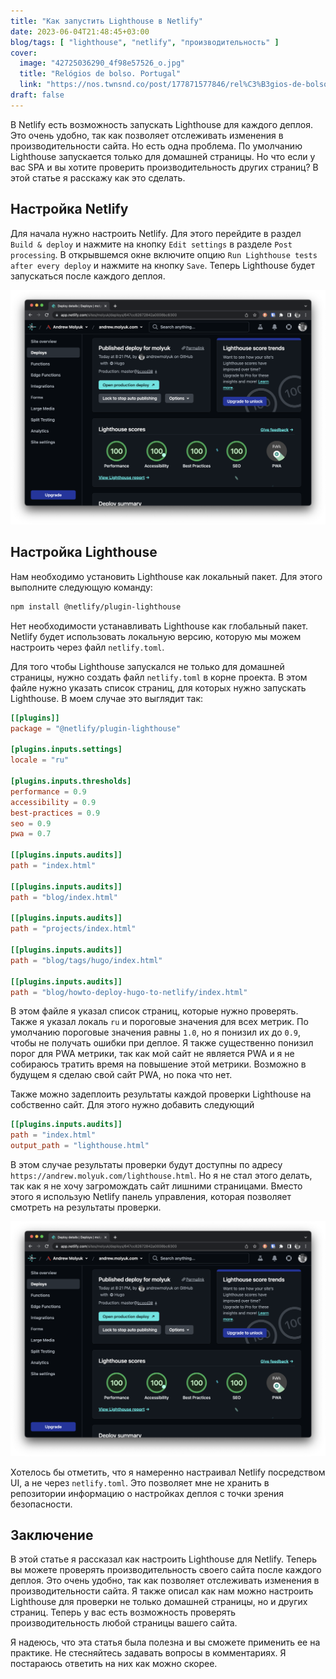 ```yaml
---
title: "Как запустить Lighthouse в Netlify"
date: 2023-06-04T21:48:45+03:00
blog/tags: [ "lighthouse", "netlify", "производительность" ]
cover:
  image: "42725036290_4f98e57526_o.jpg"
  title: "Relógios de bolso. Portugal"
  link: "https://nos.twnsnd.co/post/177871577846/rel%C3%B3gios-de-bolso-portugal"
draft: false
---
```


В Netlify есть возможность запускать Lighthouse для каждого деплоя. Это очень удобно, так как позволяет отслеживать
изменения в производительности сайта. Но есть одна проблема. По умолчанию Lighthouse запускается только для домашней
страницы. Но что если у вас SPA и вы хотите проверить производительность других страниц? В этой статье я расскажу как
это сделать.

<!--more-->

## Настройка Netlify

Для начала нужно настроить Netlify. Для этого перейдите в раздел `Build & deploy` и нажмите на кнопку `Edit settings` в
разделе `Post processing`. В открывшемся окне включите опцию `Run Lighthouse tests after every deploy` и нажмите на
кнопку `Save`. Теперь Lighthouse будет запускаться после каждого деплоя.

![Netlify Lighthouse](./netlify-lighthouse.png)

## Настройка Lighthouse

Нам необходимо установить Lighthouse как локальный пакет. Для этого выполните следующую команду:

```bash
npm install @netlify/plugin-lighthouse
```

Нет необходимости устанавливать Lighthouse как глобальный пакет. Netlify будет использовать локальную версию, которую мы
можем настроить через файл `netlify.toml`.

Для того чтобы Lighthouse запускался не только для домашней страницы, нужно создать файл `netlify.toml` в корне проекта.
В этом файле нужно указать список страниц, для которых нужно запускать Lighthouse. В моем случае это выглядит так:

```toml
[[plugins]]
package = "@netlify/plugin-lighthouse"

[plugins.inputs.settings]
locale = "ru"

[plugins.inputs.thresholds]
performance = 0.9
accessibility = 0.9
best-practices = 0.9
seo = 0.9
pwa = 0.7

[[plugins.inputs.audits]]
path = "index.html"

[[plugins.inputs.audits]]
path = "blog/index.html"

[[plugins.inputs.audits]]
path = "projects/index.html"

[[plugins.inputs.audits]]
path = "blog/tags/hugo/index.html"

[[plugins.inputs.audits]]
path = "blog/howto-deploy-hugo-to-netlify/index.html"
```

В этом файле я указал список страниц, которые нужно проверять. Также я указал локаль `ru` и пороговые значения для всех
метрик. По умолчанию пороговые значения равны `1.0`, но я понизил их до `0.9`, чтобы не получать ошибки при деплое. Я
также существенно понизил порог для PWA метрики, так как мой сайт не является PWA и я не собираюсь тратить время на
повышение этой метрики. Возможно в будущем я сделаю свой сайт PWA, но пока что нет.

Также можно задеплоить результаты каждой проверки Lighthouse на собственно сайт. Для этого нужно добавить следующий

```toml
[[plugins.inputs.audits]]
path = "index.html"
output_path = "lighthouse.html"
```

В этом случае результаты проверки будут доступны по адресу `https://andrew.molyuk.com/lighthouse.html`. Но я не стал
этого делать, так как я не хочу загромождать сайт лишними страницами. Вместо этого я использую Netlify панель
управления, которая позволяет смотреть на результаты проверки.

![netlify-lighthouse.png](netlify-lighthouse.png)

Хотелось бы отметить, что я намеренно настраивал Netlify посредством UI, а не через `netlify.toml`. Это позволяет мне не
хранить в репозитории информацию о настройках деплоя с точки зрения безопасности.

## Заключение

В этой статье я рассказал как настроить Lighthouse для Netlify. Теперь вы можете проверять производительность своего
сайта после каждого деплоя. Это очень удобно, так как позволяет отслеживать изменения в производительности сайта. Я
также описал как нам можно настроить Lighthouse для проверки не только домашней страницы, но и других страниц. Теперь у
вас есть возможность проверять производительность любой страницы вашего сайта.

Я надеюсь, что эта статья была полезна и вы сможете применить ее на практике. Не стесняйтесь задавать вопросы в
комментариях. Я постараюсь ответить на них как можно скорее.
